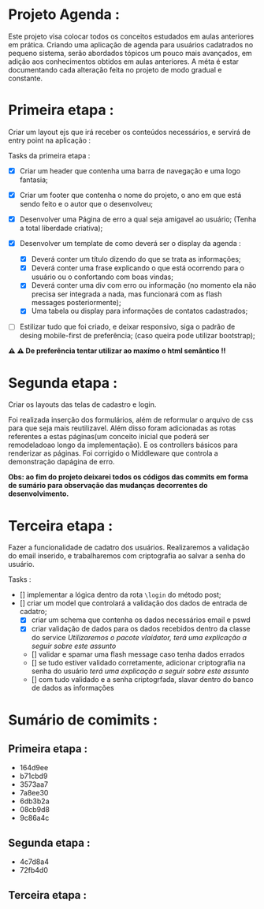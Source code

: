 # Projeto Agenda :

Este projeto visa colocar todos os conceitos estudados em aulas anteriores em prática. Criando uma aplicação de agenda para usuários cadatrados no pequeno sistema, serão abordados tópicos um pouco mais avançados, em adição aos conhecimentos obtidos em aulas anteriores. A méta é estar documentando cada alteração feita no projeto de modo gradual e constante.

# Primeira etapa :

Criar um layout ejs que irá receber os conteúdos necessários, e servirá de entry point na aplicação :

Tasks da primeira etapa :

- [x] Criar um header que contenha uma barra de navegação e uma logo fantasia;

- [x] Criar um footer que contenha o nome do projeto, o ano em que está sendo feito e o autor que o desenvolveu;

- [x] Desenvolver uma Página de erro a qual seja amigavel ao usuário; (Tenha a total liberdade criativa);

- [x] Desenvolver um template de como deverá ser o display da agenda :
	- [x] Deverá conter um título dizendo do que se trata as informações;
	- [x] Deverá conter uma frase explicando o que está ocorrendo para o usuário ou o confortando com boas vindas;
	- [x] Deverá conter uma div com erro ou informação (no momento ela não precisa ser integrada a nada, mas funcionará com as flash messages posteriormente);
	- [x] Uma tabela ou display para informações de contatos cadastrados;

- [ ] Estilizar tudo que foi criado, e deixar responsivo, siga o padrão de desing mobile-first de preferência; (caso queira pode utilizar bootstrap);

**⚠️ ⚠️ De preferência tentar utilizar ao maxímo o html semântico ‼️**

# Segunda etapa :

Criar os layouts das telas de cadastro e login.

Foi realizada inserção dos formulários, além de reformular o arquivo de css para que seja mais reutilizavel. Além disso foram adicionadas as rotas referentes a estas páginas(um conceito inicial que poderá ser remodeladoao longo da implementação). E os controllers básicos para renderizar as páginas. Foi corrigido o Middleware que controla a demonstração dapágina de erro.

**Obs: ao fim do projeto deixarei todos os códigos das commits em forma de sumário para observação das mudanças decorrentes do desenvolvimento.**


# Terceira etapa :

Fazer a funcionalidade de cadatro dos usuários. Realizaremos a validação do email inserido, e trabalharemos com criptografia ao salvar a senha do usuário.

Tasks :
 - [] implementar a lógica dentro da rota `\login` do método post;
 - [] criar um model que controlará a validação dos dados de entrada de cadatro;
   - [x] criar um schema que contenha os dados necessários email e pswd
   - [x] criar validação de dados para os dados recebidos dentro da classe do service *Utilizaremos o pacote vlaidator, terá uma explicação a seguir sobre este assunto*
   - [] validar e spamar uma flash message caso tenha dados errados
   - [] se tudo estiver validado corretamente, adicionar criptografia na senha do usuário *terá uma explicação a seguir sobre este assunto*
   - [] com tudo validado e a senha criptogrfada, slavar dentro do banco de dados as informações


# Sumário de comimits :

## Primeira etapa :
 - 164d9ee
 - b71cbd9
 - 3573aa7
 - 7a8ee30
 - 6db3b2a
 - 08cb9d8
 - 9c86a4c

## Segunda etapa :
 - 4c7d8a4
 - 72fb4d0

## Terceira etapa :

